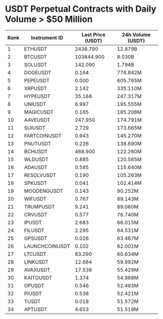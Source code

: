 # USDT Perpetual Contracts with Daily Volume > $50 Million

| Rank | Instrument ID | Last Price (USDT) | 24h Volume (USDT) |
|------|---------------|-------------------|-------------------|
| 1 | ETHUSDT | 2438.790 | 12.879B |
| 2 | BTCUSDT | 103844.900 | 8.030B |
| 3 | SOLUSDT | 142.090 | 1.794B |
| 4 | DOGEUSDT | 0.164 | 778.842M |
| 5 | PEPEUSDT | 0.000 | 605.765M |
| 6 | XRPUSDT | 2.142 | 335.110M |
| 7 | HYPEUSDT | 35.168 | 247.317M |
| 8 | UNIUSDT | 6.997 | 195.555M |
| 9 | MAGICUSDT | 0.165 | 185.206M |
| 10 | AAVEUSDT | 247.950 | 174.791M |
| 11 | SUIUSDT | 2.729 | 173.665M |
| 12 | FARTCOINUSDT | 0.943 | 145.270M |
| 13 | PNUTUSDT | 0.226 | 138.690M |
| 14 | BCHUSDT | 468.900 | 122.260M |
| 15 | WLDUSDT | 0.885 | 120.565M |
| 16 | ADAUSDT | 0.585 | 115.640M |
| 17 | RESOLVUSDT | 0.190 | 105.263M |
| 18 | SPKUSDT | 0.041 | 102.414M |
| 19 | MOODENGUSDT | 0.143 | 90.252M |
| 20 | WIFUSDT | 0.767 | 89.143M |
| 21 | TRUMPUSDT | 9.241 | 89.060M |
| 22 | CRVUSDT | 0.577 | 76.740M |
| 23 | IPUSDT | 2.683 | 66.015M |
| 24 | FILUSDT | 2.295 | 64.531M |
| 25 | GPSUSDT | 0.026 | 63.467M |
| 26 | LAUNCHCOINUSDT | 0.102 | 62.001M |
| 27 | LTCUSDT | 83.290 | 60.634M |
| 28 | LINKUSDT | 12.684 | 59.992M |
| 29 | AVAXUSDT | 17.536 | 55.429M |
| 30 | KAITOUSDT | 1.374 | 54.968M |
| 31 | OPUSDT | 0.546 | 52.493M |
| 32 | PIUSDT | 0.538 | 52.421M |
| 33 | TUSDT | 0.018 | 51.572M |
| 34 | APTUSDT | 4.653 | 51.518M |
